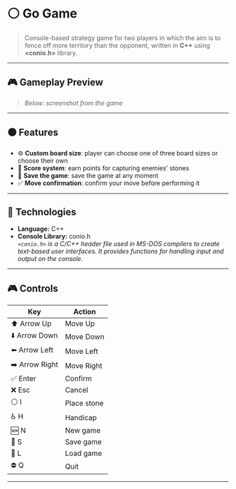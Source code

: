 # ⚪ Go Game

> Console-based strategy game for two players in which the aim is to fence off more territory than the opponent, written in **C++** using **<conio.h>** library.

---

## 🎮 Gameplay Preview

> _Below: screenshot from the game_



---

## ⚫ Features

- ⚙️ **Custom board size**: player can choose one of three board sizes or choose their own
- 🎯 **Score system**: earn points for capturing enemies' stones
- 💾 **Save the game**: save the game at any moment
- ✅ **Move confirmation**: confirm your move before performing it

---

## 🧪 Technologies

- **Language:** C++
- **Console Library:** conio.h  
  _`<conio.h>` is a C/C++ header file used in MS-DOS compilers to create text-based user interfaces. It provides functions for handling input and output on the console._

---

## 🎮 Controls

| Key              | Action      |
|------------------|-------------|
| ⬆️ Arrow Up      | Move Up     |
| ⬇️ Arrow Down    | Move Down   |
| ⬅️ Arrow Left    | Move Left   |
| ➡️ Arrow Right   | Move Right  |
| ✅ Enter         | Confirm     |
| ❌ Esc           | Cancel      |
| ⚪ I             | Place stone |
| ♿ H             | Handicap    |
| 🆕 N             | New game    |
| 💾 S             | Save game   |
| 🔄 L            | Load game    |
| ⛔ Q            | Quit        |


---
